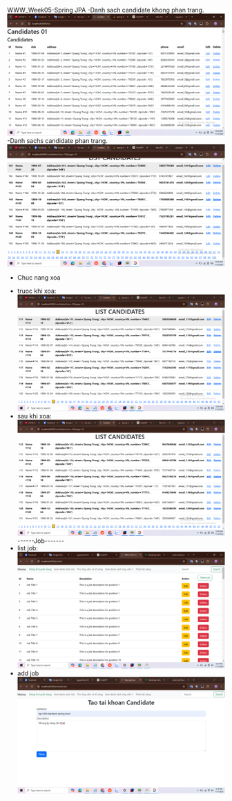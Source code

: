 WWW_Week05-Spring JPA
-Danh sach candidate khong phan trang.
![img.png](img/img.png)
-Danh sachs candidate phan trang.
![img_1.png](img/img_1.png)
- Chuc nang xoa
+ truoc khi xoa:
![img_2.png](img/img_2.png)
+ sau khi xoa:
![img_3.png](img/img_3.png)
------Job-------
+ list job:
![listjob.png](img%2Flistjob.png)
+ add job
![addjob.png](img%2Faddjob.png)